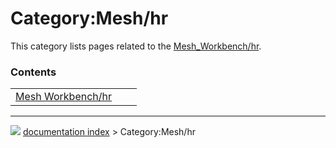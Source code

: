 # Category:Mesh/hr
This category lists pages related to the [Mesh_Workbench/hr](Mesh_Workbench/hr.md).

### Contents

|     |     |     |
| --- | --- | --- |
| [Mesh Workbench/hr](Mesh_Workbench/hr.md) |



---
![](images/Right_arrow.png) [documentation index](../README.md) > Category:Mesh/hr
